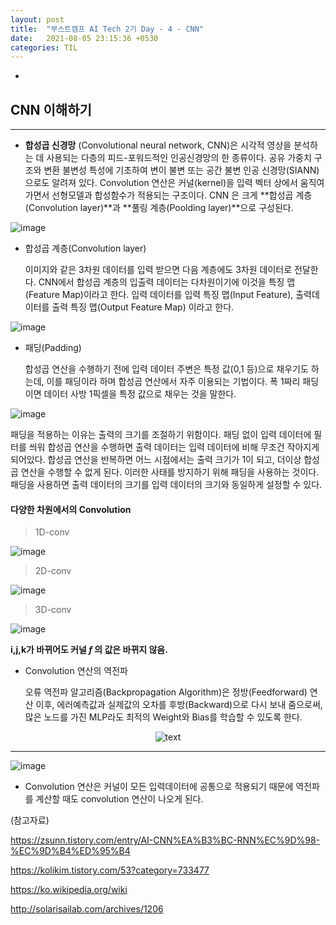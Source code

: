 ```yaml
---
layout: post
title:  "부스트캠프 AI Tech 2기 Day - 4 - CNN"
date:   2021-08-05 23:15:36 +0530
categories: TIL
---
```


-

## CNN 이해하기
---

- **합성곱 신경망** (Convolutional neural network, CNN)은 시각적 영상을 분석하는 데 사용되는 다층의 피드-포워드적인 인공신경망의 한 종류이다. 공유 가중치 구조와 변환 불변성 특성에 기초하여 변이 불변 또는 공간 불변 인공 신경망(SIANN)으로도 알려져 있다. Convolution 연산은 커널(kernel)을 입력 벡터 상에서 움직여가면서 선형모델과 합성함수가 적용되는 구조이다. CNN 은 크게 **합성곱 계층(Convolution layer)**과 **풀링 계층(Poolding layer)**으로 구성된다.

![image](https://user-images.githubusercontent.com/61610411/128285565-799639ed-6dd6-46e0-8633-8408aeb038dc.png)



- 합성곱 계층(Convolution layer)

  이미지와 같은 3차원 데이터를 입력 받으면 다음 계층에도 3차원 데이터로 전달한다. CNN에서 합성곱 계층의 입출력 데이터는 다차원이기에 이것을 특징 맵(Feature Map)이라고 한다. 입력 데이터를 입력 특징 맵(Input Feature), 출력데이터를 출력 특징 맵(Output Feature Map) 이라고 한다.

![image](https://user-images.githubusercontent.com/61610411/128440431-00c54a17-6bad-45d6-97c9-d3642d3571d8.png)


- 패딩(Padding)

  합성곱 연산을 수행하기 전에 입력 데이터 주변은 특정 값(0,1 등)으로 채우기도 하는데, 이를 패딩이라 하며 합성곱 연산에서 자주 이용되는 기법이다. 폭 1짜리 패딩이면 데이터 사방 1픽셀을 특정 값으로 채우는 것을 말한다.


![image](https://user-images.githubusercontent.com/61610411/128440559-54be47e2-cbef-4767-b86f-b59f02caba8d.png)


  패딩을 적용하는 이유는 출력의 크기를 조절하기 위함이다. 패딩 없이 입력 데이터에 필터를 씌워 합성곱 연산을 수행하면 출력 데이터는 입력 데이터에 비해 무조건 작아지게 되어있다. 합성곱 연산을 반복하면 어느 시점에서는 출력 크기가 1이 되고, 더이상 합성곱 연산을 수행할 수 없게 된다. 이러한 사태를 방지하기 위해 패딩을 사용하는 것이다. 패딩을 사용하면 출력 데이터의 크기를 입력 데이터의 크기와 동일하게 설정할 수 있다.


#### 다양한 차원에서의 Convolution


> 1D-conv

![image](https://user-images.githubusercontent.com/61610411/128287725-55b6800f-1561-4e18-92a7-dc1520d1a37b.png)


> 2D-conv


![image](https://user-images.githubusercontent.com/61610411/128287766-897a2eed-c80e-4868-9ab8-1ba1284f65fd.png)


> 3D-conv 


![image](https://user-images.githubusercontent.com/61610411/128287798-144ff20c-37ae-4c69-9cd7-9c95b2a1b397.png)



**i,j,k가 바뀌어도 커널 $f$ 의 값은 바뀌지 않음.**


- Convolution 연산의 역전파

    오류 역전파 알고리즘(Backpropagation Algorithm)은 정방(Feedforward) 연산 이후, 에러예측값과 실제값의 오차를 후방(Backward)으로 다시 보내 줌으로써, 많은 노드를 가진 MLP라도 최적의 Weight와 Bias를 학습할 수 있도록 한다.



<p align="center">
  <img src="/user-images.githubusercontent.com/61610411/128441981-c2063786-cf08-4815-ae8e-ccf98b9688d4.png" alt="text" width="number" />
</p>


---


![image](https://user-images.githubusercontent.com/61610411/128441559-e52c3725-5f65-44bd-b3ec-24459f375531.png)



- Convolution 연산은 커널이 모든 입력데이터에 공통으로 적용되기 때문에 역전파를 계산할 때도 convolution 연산이 나오게 된다.

(참고자료)

https://zsunn.tistory.com/entry/AI-CNN%EA%B3%BC-RNN%EC%9D%98-%EC%9D%B4%ED%95%B4

https://kolikim.tistory.com/53?category=733477

https://ko.wikipedia.org/wiki

http://solarisailab.com/archives/1206